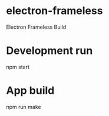 # electron-frameless
Electron Frameless Build

# Development run
npm start

# App build
npm run make
